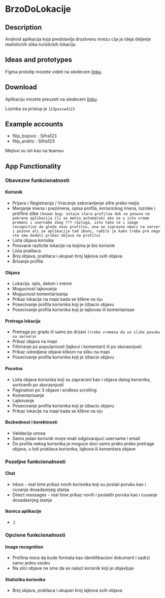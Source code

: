 # BrzoDoLokacije

## Description

Android aplikacija koja predstavlja drustvenu mrezu cija je ideja deljenje realisticnih slika turistickih lokacija.

## Ideas and prototypes

Figma prototip mozete videti na sledecem [linku](https://www.figma.com/file/X1pf7FB1KpEHQrVT2ziyJA/Untitled?node-id=0%3A1).

## Download

Aplikaciju mozete preuzeti na sledecem [linku](http://softeng.pmf.kg.ac.rs:10051/).

Lozinka za pristup je `123passwd123`

## Example accounts

- filip_bojovic : Sifra123
- filip_andric : Sifra123

Mejlovi su isti kao na teamsu

## App Functionality

### Obavezne funkcionalnosti

#### Korisnik

- Prijava / Registracija / Vracanje zaboravljenje sifre preko mejla
- Menjanje imena i prezimena, opisa profila, korisnickog imena, lozinke i profilne slike `(known bug: ostaje stara profilna dok se ponovo ne pokrene aplikacija ili se menja automatski ako se u isto vreme promeni i username zbog ??? razloga, isto tako ce i image recognition da gleda novu profilnu, ona se ispravno ubaci na server i pozove ali se aplikacija tad zbuni, radilo je kako treba pre nego sto smo dodali prikaz objava na profilu)`
- Lista objava korisika
- Pinovane razlicite lokacije na kojima je bio korisnik
- Lista pratilaca
- Broj objava, pratilaca i ukupan broj lajkova svih objava
- Brisanje profila

#### Objava

- Lokacija, opis, datum i vreme
- Mogucnost lajkovanja
- Mogucnost komentarisanja
- Prikaz lokacije na mapi kada se klikne na nju
- Posecivanje profila korisnika koji je izbacio objavu
- Posecivanje profila korisnika koji je lajkovao ili komentarisao

#### Pretraga lokacija

- Pretraga po gradu ili samo po drzavi `(treba vremena da se slike povuku sa servera)`
- Prikaz objava na mapi
- Filtriranje po popularnosti (lajkovi i komentari) ili po skorasnjosti
- Prikaz odredjene objave klikom na sliku na mapi
- Posecivanje profila korisnika koji je izbacio objavu

#### Pocetna

- Lista objava korisnika koji su zapraceni kao i objava datog korisnika, sortiranih po skorasnjosti
- Pagination po 3 objave i endless scrolling
- Komentarisanje
- Lajkovanje
- Posecivanje profila korisnika koji je izbacio objavu
- Prikaz lokacije na mapi kada se klikne na nju

#### Bezbednost i korektnosti

- Validacija unosa
- Samo jedan korisnik moze imati odgovarajuci username i email
- Do profila nekog korisnika je moguce doci samo preko preko pretrage objava, u listi pratilaca korisnika, lajkova ili komentara objave

### Pozeljne funkcionalnosti

#### Chat

- Inbox - real time prikaz novih korisnika koji su poslali poruku kao i cuvanje dosadasnjeg stanja
- Direct messages - real time prikaz novih i poslatih poruka kao i cuvanje dosadasnjeg stanja

#### Ikonica aplikacije

- :)

### Opcione funkcionalnosti

#### Image recognition

- Profilna mora da bude formata kao identifikacioni dokument i sadrzi samo jednu osobu
- Na slici objave ne sme da se nalazi korisnik koji je objavljuje

#### Statistika korisnika

- Broj objava, pratilaca i ukupan broj lajkova svih objava
